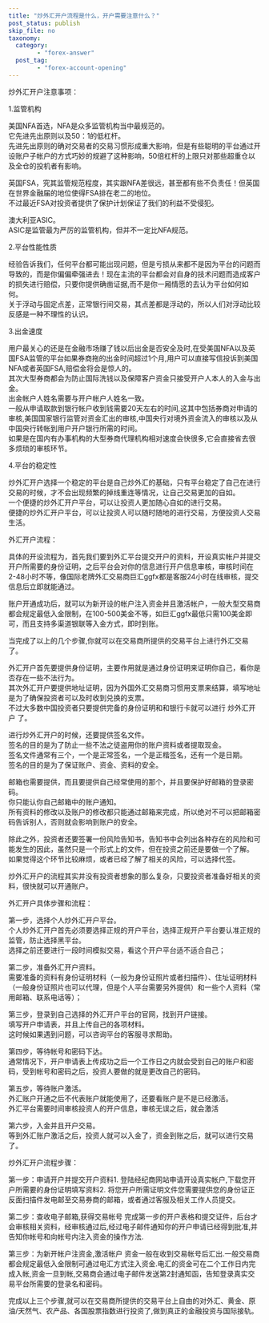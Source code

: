 ```yaml
---
title: "炒外汇开户流程是什么，开户需要注意什么？"
post_status: publish
skip_file: no
taxonomy:
  category:
        - "forex-answer"
  post_tag:
        - "forex-account-opening"
---
```


炒外汇开户注意事项：

1.监管机构

美国NFA首选，NFA是众多监管机构当中最规范的。  
它先进先出原则以及50：1的低杠杆。  
先进先出原则的确对交易者的交易习惯形成重大影响，但是有些聪明的平台通过开设账户子帐户的方式巧妙的规避了这种影响，50倍杠杆的上限只对那些超重仓以及全仓的投机者有影响。

英国FSA，究其监管规范程度，其实跟NFA差很远，甚至都有些不负责任！但英国在世界金融届的地位使得FSA排在老二的地位。  
不过最近FSA对投资者提供了保护计划保证了我们的利益不受侵犯。

澳大利亚ASIC。  
ASIC是监管最为严厉的监管机构，但并不一定比NFA规范。

2.平台性能性质

经验告诉我们，任何平台都可能出现问题，但是亏损从来都不是因为平台的问题而导致的，而是你偏偏牵强进去！现在主流的平台都会对自身的技术问题而造成客户的损失进行赔偿，只要你提供确凿证据,而不是你一厢情愿的去认为平台如何如何。  
关于浮动与固定点差，正常银行间交易，其点差都是浮动的，所以人们对浮动比较反感是一种不理性的认识。

3.出金速度

用户最关心的还是在金融市场赚了钱以后出金是否安全及时,在受美国NFA以及英国FSA监管的平台如果券商拖的出金时间超过1个月,用户可以直接写信投诉到美国NFA或者英国FSA,赔偿金将会是惊人的。  
其次大型券商都会为防止国际洗钱以及保障客户资金只接受开户人本人的入金与出金。  
出金帐户人姓名需要与开户帐户人姓名一致。  
一般从申请取款到银行帐户收到钱需要20天左右的时间,这其中包括券商对申请的审核,美国国家银行监管对资金汇出的审核,中国央行对境外资金流入的审核以及从中国央行转帐到用户开户银行所需的时间。  
如果是在国内有办事机构的大型券商代理机构相对速度会快很多,它会直接省去很多烦琐的审核环节。

4.平台的稳定性

炒外汇开户选择一个稳定的平台是自己炒外汇的基础，只有平台稳定了自己在进行交易的时候，才不会出现频繁的掉线重连等情况，让自己交易更加的自如。  
一个便捷的炒外汇开户平台，可以让投资人更加随心自如的进行交易。  
便捷的炒外汇开户平台，可以让投资人可以随时随地的进行交易，方便投资人交易生活。

外汇开户流程：

具体的开设流程为，首先我们要到外汇平台提交开户的资料，开设真实帐户并提交开户所需要的身份证明，之后平台会对你的信息进行开户信息审核，审核时间在2-48小时不等，像国际老牌外汇交易商巨汇ggfx都是客服24小时在线审核，提交信息后立即就能通过。

账户开通成功后，就可以为新开设的帐户注入资金并且激活帐户，一般大型交易商都会规定最低入金限制，在100-500美金不等，如巨汇ggfx最低只需100美金即可，而且支持多渠道银联等入金方式，即时到账。

当完成了以上的几个步骤,你就可以在交易商所提供的交易平台上进行外汇交易了。

外汇开户首先要提供身份证明，主要作用就是通过身份证明来证明你自己，看你是否存在一些不法行为。  
其次外汇开户要提供地址证明，因为外国外汇交易商习惯用支票来结算，填写地址是为了确保投资者可以及时收到兑换的支票。  
不过大多数中国投资者只要提供完备的身份证明和和银行卡就可以进行 炒外汇开户 了。

进行炒外汇开户的时候，还要提供签名文件。  
签名的目的是为了防止一些不法之徒盗用你的账户资料或者提取现金。  
签名文件通常有三个，一个是正常签名，一个是正楷签名，还有一个是日期。  
签名的目的是为了保证账户、资金、资料的安全。

邮箱也需要提供，而且要提供自己经常使用的那个，并且要保护好邮箱的登录密码。  
你只能认你自己邮箱中的账户通知。  
所有资料的修改以及账户的修改都只能通过邮箱来完成，所以绝对不可以把邮箱密码告诉别人，否则就会影响到账户的安全。

除此之外，投资者还要签署一份风险告知书，告知书中会列出各种存在的风险和可能发生的因此，虽然只是一个形式上的文件，但在投资之前还是要做一个了解。  
如果觉得这个环节比较麻烦，或者已经了解了相关的风险，可以选择代签。

炒外汇开户的流程其实并没有投资者想象的那么复杂，只要投资者准备好相关的资料，很快就可以开通账户。

外汇开户具体步骤和流程：

第一步，选择个人炒外汇开户平台。  
个人炒外汇开户首先必须要选择正规的开户平台，选择正规开户平台要认准正规的监管，防止选择黑平台。  
选择之前还要进行一段时间模拟交易，看这个开户平台适不适合自己；

第二步，准备外汇开户资料。  
需要准备的资料有身份证明材料（一般为身份证照片或者扫描件）、住址证明材料（一般身份证照片也可以代理，但是个人平台需要另外提供）和一些个人资料（常用邮箱、联系电话等）；

第三步，登录到自己选择的外汇开户平台的官网，找到开户链接。  
填写开户申请表，并且上传自己的各项材料。  
这时候如果遇到问题，可以咨询平台的客服寻求帮助。

第四步，等待帐号和密码下达。  
通常情况下，开户申请表上传成功之后一个工作日之内就会受到自己的账户和密码，受到帐号和密码之后，投资人要做的就是更改自己的密码。

第五步，等待账户激活。  
外汇账户开通之后不代表账户就能使用了，还要看账户是不是已经激活。  
外汇平台需要时间审核投资人的开户信息，审核无误之后，就会激活

第六步，入金并且开户交易。  
等到外汇账户激活之后，投资人就可以入金了，资金到账之后，就可以进行交易了。

炒外汇开户流程步骤：

第一步：申请开户并提交开户资料1. 登陆经纪商网站申请开设真实帐户,下载您开户所需要的身份证明填写资料2. 将您开户所需证明文件您需要提供您的身份证正反面扫描件发电邮至交易券商的邮箱，或者通过客服及相关工作人员提交。

第二步：查收电子邮箱,获得交易帐号 完成第一步的开户表格和提交证件，后台才会审核相关资料，经审核通过后,经过电子邮件通知你的开户申请已经得到批准,并告知你帐号和向帐号内注入资金的操作方法.

第三步：为新开帐户注资金,激活帐户 资金一般在收到交易帐号后汇出.一般交易商都会规定最低入金限制可通过电汇方式注入资金.电汇的资金可在二个工作日内完成入帐,资金一旦到帐,交易商会通过电子邮件发送第2封通知函，告知登录真实交易平台所需要的登录名和密码。

完成以上三个步骤,就可以在交易商所提供的交易平台上自由的对外汇、黄金、原油/天然气、农产品、各国股票指数进行投资了,做到真正的金融投资与国际接轨。
